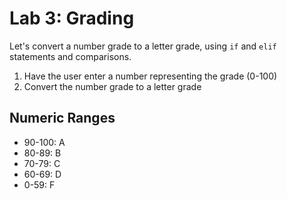
# Lab 3: Grading

Let's convert a number grade to a letter grade, using `if` and `elif` statements and comparisons.

1. Have the user enter a number representing the grade (0-100)
2. Convert the number grade to a letter grade

## Numeric Ranges

- 90-100: A
- 80-89: B
- 70-79: C
- 60-69: D
- 0-59: F



